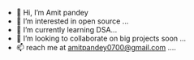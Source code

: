 - 👋 Hi, I’m Amit pandey
- 👀 I’m interested in open source ...
- 🌱 I’m currently learning DSA...
- 💞️ I’m looking to collaborate on big projects soon ...
- 📫 reach me at amitpandey0700@gmail.com ....
